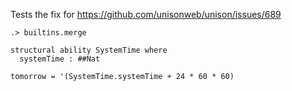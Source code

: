 Tests the fix for https://github.com/unisonweb/unison/issues/689

```ucm:hide
.> builtins.merge
```

``` unison
structural ability SystemTime where
  systemTime : ##Nat

tomorrow = '(SystemTime.systemTime + 24 * 60 * 60)
```

